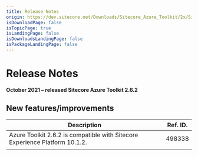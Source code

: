 ```yaml
---
title: Release Notes
origin: https://dev.sitecore.net/Downloads/Sitecore_Azure_Toolkit/2x/Sitecore_Azure_Toolkit_262/Release_Notes
isDownloadPage: false
isTopicPage: true
isLandingPage: false
isDownloadsLandingPage: false
isPackageLandingPage: false
---
```


# Release Notes

**October 2021 – released Sitecore Azure Toolkit 2.6.2**

## New features/improvements

 | Description | Ref. ID. |
 | --- | --- |
 | ​​Azure Toolkit 2.6.2 is compatible with Sitecore Experience Platform 10.1.2​.​ | 498338 |
 |  |  |